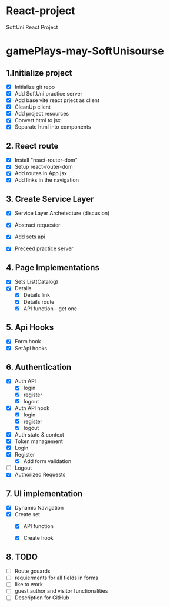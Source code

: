 # React-project
SoftUni React Project


# gamePlays-may-SoftUnisourse

## 1.Initialize project
 - [x] Initialize git repo
 - [x] Add SoftUni practice server
 - [x] Add base vite react prject as client
 - [x] CleanUp client
 - [x] Add project resources
 - [x] Convert html to jsx
 - [x] Separate html into components 

## 2. React route
 - [x] Install "react-router-dom"
 - [x] Setup react-router-dom
 - [x] Add routes in App.jsx
 - [x] Add links in the navigation

## 3. Create Service Layer
- [x] Service Layer Archetecture (discusion)
- [x] Abstract requester
- [x] Add sets api 
- [x] Preceed practice server 
  

## 4. Page Implementations
 - [x] Sets List(Catalog)
 - [x] Details
     - [x] Details link
     - [x] Details route
     - [x] API function - get one

## 5. Api Hooks
 - [x] Form hook
 - [x] SetApi hooks

## 6. Authentication
 - [x] Auth API
      - [x] login
      - [x] register
      - [x] logout
 - [x] Auth API hook
      - [x] login
      - [x] register
      - [x] logout
 - [x] Auth state & context
 - [x] Token management
 - [x] Login
 - [x] Register
      - [x] Add form validation
 - [ ] Logout
 - [x] Authorized Requests
  
  ## 7. UI implementation
 - [x] Dynamic Navigation
 - [x] Create set
     - [x] API function
     - [x] Create hook


  ## 8. TODO
   - [ ] Route gouards
   - [ ] requierments for all fields in forms
   - [ ] like to work
   - [ ] guest author and visitor functionalities
   - [ ] Description for GitHub